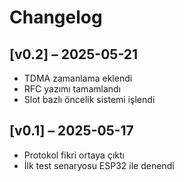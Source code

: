 # Changelog

## [v0.2] – 2025-05-21
- TDMA zamanlama eklendi
- RFC yazımı tamamlandı
- Slot bazlı öncelik sistemi işlendi

## [v0.1] – 2025-05-17
- Protokol fikri ortaya çıktı
- İlk test senaryosu ESP32 ile denendi
